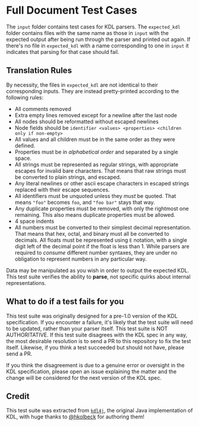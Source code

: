# Full Document Test Cases

The `input` folder contains test cases for KDL parsers. The `expected_kdl`
folder contains files with the same name as those in `input` with the expected
output after being run through the parser and printed out again. If there's no
file in `expected_kdl` with a name corresponding to one in `input` it
indicates that parsing for that case should fail.

## Translation Rules

By necessity, the files in `expected_kdl` are not identical to their
corresponding inputs. They are instead pretty-printed according to the
following rules:

* All comments removed
* Extra empty lines removed except for a newline after the last node
* All nodes should be reformatted without escaped newlines
* Node fields should be `identifier <values> <properties> <children only if non-empty>`
* All values and all children must be in the same order as they were defined.
* Properties must be in _alphabetical order_ and separated by a single space.
* All strings must be represented as regular strings, with appropriate escapes
  for invalid bare characters. That means that raw strings must be converted
  to plain strings, and escaped.
* Any literal newlines or other ascii escape characters in escaped strings
  replaced with their escape sequences.
* All identifiers must be unquoted unless they _must_ be quoted. That means
  `"foo"` becomes `foo`, and `"foo bar"` stays that way.
* Any duplicate properties must be removed, with only the rightmost one
  remaining. This also means duplicate properties must be allowed.
* 4 space indents
* All numbers must be converted to their simplest decimal representation. That
  means that hex, octal, and binary must all be converted to decimals. All
  floats must be represented using `E` notation, with a single digit left of
  the decimal point if the float is less than 1. While parsers are required to
  _consume_ different number syntaxes, they are under no obligation to
  represent numbers in any particular way.

Data may be manipulated as you wish in order to output the expected KDL. This
test suite verifies the ability to **parse**, not specific quirks about
internal representations.

## What to do if a test fails for you

This test suite was originally designed for a pre-1.0 version of the KDL
specification. If you encounter a failure, it's likely that the test suite
will need to be updated, rather than your parser itself. This test suite is
NOT AUTHORITATIVE. If this test suite disagrees with the KDL spec in any way,
the most desirable resolution is to send a PR to this repository to fix the
test itself. Likewise, if you think a test succeeded but should not have,
please send a PR.

If you think the disagreement is due to a genuine error or oversight in the
KDL specification, please open an issue explaining the matter and the change
will be considered for the next version of the KDL spec.

## Credit

This test suite was extracted from
[`kdl4j`](https://github.com/hkolbeck/kdl4j), the original Java
implementation of KDL, with huge thanks to
[@hkolbeck](https://github.com/hkolbeck) for authoring them!
